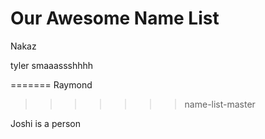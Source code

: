 # Our Awesome Name List

Nakaz

tyler smaaassshhhh




=======
Raymond
>>>>>>> name-list-master











Joshi is a person
